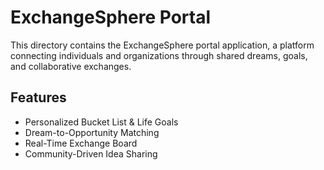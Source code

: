 # ExchangeSphere Portal

This directory contains the ExchangeSphere portal application, a platform connecting individuals and organizations through shared dreams, goals, and collaborative exchanges.

## Features
- Personalized Bucket List & Life Goals
- Dream-to-Opportunity Matching
- Real-Time Exchange Board
- Community-Driven Idea Sharing
